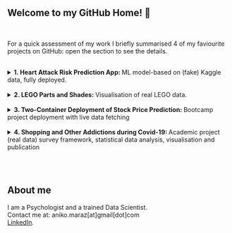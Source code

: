 ## Welcome to my GitHub Home! 👯
<br>

For a quick assessment of my work I briefly summarised 4 of my faviourite projects on GitHub: open the section to see the details.
<br> <br>

<details>
<summary> <b>1. Heart Attack Risk Prediction App: </b> ML model-based on (fake) Kaggle data, fully deployed.</summary>
<br> 
This project was inspired by the <b>Heart Attack Risk Analysis</b> competition on <b>Kaggle</b>. The task was to predict heart attack risk (low/high) given 25 lifestyle and biometric features. After submitting my prediction to the Kaggle competition, I decided to develop another model, prioritizing precision to allow for more sensitive detection of high-risk cases. This model employs the <b>XGBoost</b> algorithm with <b>probability estimation</b>. If the model identifies a positive case, it is correct 43% of the time. After several iterations, the project culminated in deployment on <b>Google Cloud Platform</b> with a Streamlit frontend. The scripts (written in <b>Python</b>) can be found in <a href="https://github.com/anikomaraz/heart_attack_kaggle">this repository</a>.

Try it out! ➡️                                   [Heart Attack Risk App](https://fake-heart-attack.streamlit.app/)

<p align="center">
  <img src="https://drive.google.com/uc?export=view&id=17j_i3x_7hsjq252NOC_0X-6kj3lcLK-s" alt="Heart Attack Risk Prediction App" width="50%">
</p>

</details>
<br>

<details>
<summary> <b> 2. LEGO Parts and Shades: </b> Visualisation of real LEGO data. </summary>
  <br>
Do you like LEGO? Then you'll love this little <a href="https://github.com/anikomaraz/LEGO/blob/main/lego.ipynb"><b>visualization project</b></a> that analyzes LEGO parts, sets, and color shades since their inception in 1949. My favorite image:

<p align="center">
  <img src="https://drive.google.com/uc?export=view&id=1vjgQACI3-Vo02b2bLNwOzsw8jc2C9Ah-" alt="LEGO Parts and Shades" width="80%">
</p>

</details>
<br>

<details>
<summary> <b> 3. Two-Container Deployment of Stock Price Prediction: </b> Bootcamp project deployment with live data fetching</summary>
<br>
This project was part of my Data Science Bootcamp demo, where I handled the <b>data engineering</b> aspect. This <a href="https://github.com/anikomaraz/stock_prediction_2containers"><b>GitHub repository</b></a> contains the full deployment: <b>two backend containers—</b>(1) the <b>Python</b> container fetching data via API calls and containing the model weights, and (2) the <b>R</b> container creating visualizations using <b>ggplot</b>. The frontend is displayed using Streamlit. To learn more about how I deployed this project using two containers (Python and R) and linked it to the Streamlit frontend, check out my <a href="https://github.com/anikomaraz/stock_prediction_2containers/blob/master/blogpost/dockerize.md"><b>blog post</b></a>. A visual summary of what happens under the hood:
  
<p align="center">
  <img src="https://drive.google.com/uc?export=view&id=1tmrcfmCaHZdPJyxhrq_ZT630uMCwF4Lb" alt="Two-Container Deployment of Stock Price Prediction" width="50%">
</p>

</details>
<br>

<details>
<summary> <b> 4. Shopping and Other Addictions during Covid-19: </b> Academic project (real data) survey framework, statistical data analysis, visualisation and publication</summary>
<br>
This project provided a unique opportunity to observe how the progress of the pandemic and the associated distress influenced addictive behaviors in the first 6 months in the USA. Using MTurk, we sampled 25 Americans every 3 days and administered our survey via formr (an R framework) to observe changes in patterns. <b>Live data quality checks</b>, reminders and feedback was included. You can find all the information in the <a href="https://github.com/anikomaraz/covid19-shopping"><b>repository</b></a> and in the two academic papers: <a href="https://akjournals.com/view/journals/2006/10/4/article-p912.xml?body=pdf-23898"><b>Paper 1</b></a> on excessive behaviors and <a href="https://www.ncbi.nlm.nih.gov/pmc/articles/PMC9109632/pdf/jba-11-088.pdf"><b>Paper 2</b></a> focusing specifically on <b>shopping</b>.
  
<p align="center">
  <img src="https://drive.google.com/uc?export=view&id=1qQ23p8SpZkIyaiwFKWYa8EsLr7tiszxF" alt="Shopping and Other Addictions during Covid-19" width="40%">
</p>

</details>



<br><br>

## About me

I am a Psychologist and a trained Data Scientist.  
Contact me at: aniko.maraz[at]gmail[dot]com  
[LinkedIn](https://www.linkedin.com/in/aniko-maraz-85220968/).
